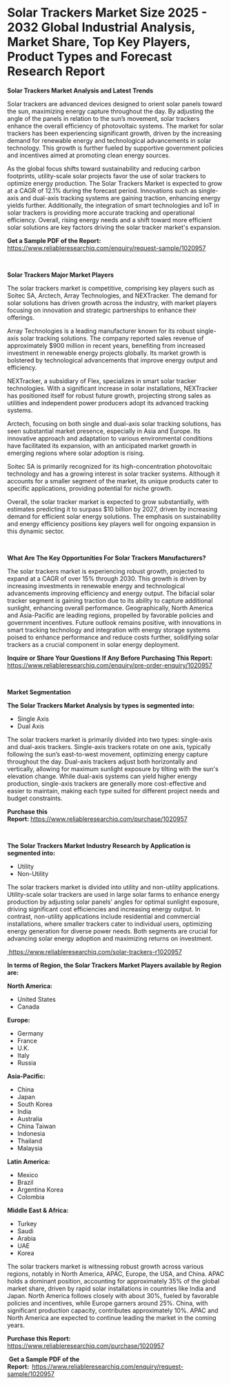 <p><h1>Solar Trackers Market Size 2025 - 2032 Global Industrial Analysis, Market Share, Top Key Players, Product Types and Forecast Research Report</h1></p><p><strong>Solar Trackers Market Analysis and Latest Trends</strong></p>
<p><p>Solar trackers are advanced devices designed to orient solar panels toward the sun, maximizing energy capture throughout the day. By adjusting the angle of the panels in relation to the sun’s movement, solar trackers enhance the overall efficiency of photovoltaic systems. The market for solar trackers has been experiencing significant growth, driven by the increasing demand for renewable energy and technological advancements in solar technology. This growth is further fueled by supportive government policies and incentives aimed at promoting clean energy sources.</p><p>As the global focus shifts toward sustainability and reducing carbon footprints, utility-scale solar projects favor the use of solar trackers to optimize energy production. The Solar Trackers Market is expected to grow at a CAGR of 12.1% during the forecast period. Innovations such as single-axis and dual-axis tracking systems are gaining traction, enhancing energy yields further. Additionally, the integration of smart technologies and IoT in solar trackers is providing more accurate tracking and operational efficiency. Overall, rising energy needs and a shift toward more efficient solar solutions are key factors driving the solar tracker market's expansion.</p></p>
<p><strong>Get a Sample PDF of the Report:&nbsp;</strong> <a href="https://www.reliableresearchiq.com/enquiry/request-sample/1020957?utm_campaign=2946&utm_medium=2&utm_source=Github&utm_content=ia&utm_term=17042025&utm_id=solar-trackers">https://www.reliableresearchiq.com/enquiry/request-sample/1020957</a></p>
<p>&nbsp;</p>
<p><strong>Solar Trackers Major Market Players</strong></p>
<p><p>The solar trackers market is competitive, comprising key players such as Soitec SA, Arctech, Array Technologies, and NEXTracker. The demand for solar solutions has driven growth across the industry, with market players focusing on innovation and strategic partnerships to enhance their offerings.</p><p>Array Technologies is a leading manufacturer known for its robust single-axis solar tracking solutions. The company reported sales revenue of approximately $900 million in recent years, benefiting from increased investment in renewable energy projects globally. Its market growth is bolstered by technological advancements that improve energy output and efficiency.</p><p>NEXTracker, a subsidiary of Flex, specializes in smart solar tracker technologies. With a significant increase in solar installations, NEXTracker has positioned itself for robust future growth, projecting strong sales as utilities and independent power producers adopt its advanced tracking systems.</p><p>Arctech, focusing on both single and dual-axis solar tracking solutions, has seen substantial market presence, especially in Asia and Europe. Its innovative approach and adaptation to various environmental conditions have facilitated its expansion, with an anticipated market growth in emerging regions where solar adoption is rising.</p><p>Soitec SA is primarily recognized for its high-concentration photovoltaic technology and has a growing interest in solar tracker systems. Although it accounts for a smaller segment of the market, its unique products cater to specific applications, providing potential for niche growth.</p><p>Overall, the solar tracker market is expected to grow substantially, with estimates predicting it to surpass $10 billion by 2027, driven by increasing demand for efficient solar energy solutions. The emphasis on sustainability and energy efficiency positions key players well for ongoing expansion in this dynamic sector.</p></p>
<p>&nbsp;</p>
<p><strong>What Are The Key Opportunities For Solar Trackers Manufacturers?</strong></p>
<p><p>The solar trackers market is experiencing robust growth, projected to expand at a CAGR of over 15% through 2030. This growth is driven by increasing investments in renewable energy and technological advancements improving efficiency and energy output. The bifacial solar tracker segment is gaining traction due to its ability to capture additional sunlight, enhancing overall performance. Geographically, North America and Asia-Pacific are leading regions, propelled by favorable policies and government incentives. Future outlook remains positive, with innovations in smart tracking technology and integration with energy storage systems poised to enhance performance and reduce costs further, solidifying solar trackers as a crucial component in solar energy deployment.</p></p>
<p><strong>Inquire or Share Your Questions If Any Before Purchasing This Report:</strong> <a href="https://www.reliableresearchiq.com/enquiry/pre-order-enquiry/1020957?utm_campaign=2946&utm_medium=2&utm_source=Github&utm_content=ia&utm_term=17042025&utm_id=solar-trackers">https://www.reliableresearchiq.com/enquiry/pre-order-enquiry/1020957</a></p>
<p>&nbsp;</p>
<p><strong>Market Segmentation</strong></p>
<p><strong>The Solar Trackers Market Analysis by types is segmented into:</strong></p>
<p><ul><li>Single Axis</li><li>Dual Axis</li></ul></p>
<p><p>The solar trackers market is primarily divided into two types: single-axis and dual-axis trackers. Single-axis trackers rotate on one axis, typically following the sun’s east-to-west movement, optimizing energy capture throughout the day. Dual-axis trackers adjust both horizontally and vertically, allowing for maximum sunlight exposure by tilting with the sun's elevation change. While dual-axis systems can yield higher energy production, single-axis trackers are generally more cost-effective and easier to maintain, making each type suited for different project needs and budget constraints.</p></p>
<p><strong>Purchase this Report:&nbsp;</strong><a href="https://www.reliableresearchiq.com/purchase/1020957?utm_campaign=2946&utm_medium=2&utm_source=Github&utm_content=ia&utm_term=17042025&utm_id=solar-trackers">https://www.reliableresearchiq.com/purchase/1020957</a></p>
<p>&nbsp;</p>
<p><strong>The Solar Trackers Market Industry Research by Application is segmented into:</strong></p>
<p><ul><li>Utility</li><li>Non-Utility</li></ul></p>
<p><p>The solar trackers market is divided into utility and non-utility applications. Utility-scale solar trackers are used in large solar farms to enhance energy production by adjusting solar panels' angles for optimal sunlight exposure, driving significant cost efficiencies and increasing energy output. In contrast, non-utility applications include residential and commercial installations, where smaller trackers cater to individual users, optimizing energy generation for diverse power needs. Both segments are crucial for advancing solar energy adoption and maximizing returns on investment.</p></p>
<p><a href="https://www.reliableresearchiq.com/solar-trackers-r1020957?utm_campaign=2946&utm_medium=2&utm_source=Github&utm_content=ia&utm_term=17042025&utm_id=solar-trackers">&nbsp;https://www.reliableresearchiq.com/solar-trackers-r1020957</a></p>
<p><strong>In terms of Region, the Solar Trackers Market Players available by Region are:</strong></p>
<p>
    <p> <strong> North America: </strong>
        <ul>
            <li>United States</li>
            <li>Canada</li>
        </ul>
        </p> 
    <p> <strong> Europe: </strong>
        <ul>
            <li>Germany</li>
            <li>France</li>
            <li>U.K.</li>
            <li>Italy</li>
            <li>Russia</li>
        </ul>
        </p> 
    <p> <strong> Asia-Pacific: </strong>
        <ul>
            <li>China</li>
            <li>Japan</li>
            <li>South Korea</li>
            <li>India</li>
            <li>Australia</li>
            <li>China Taiwan</li>
            <li>Indonesia</li>
            <li>Thailand</li>
            <li>Malaysia</li>
        </ul>
        </p> 
    <p> <strong> Latin America: </strong>
        <ul>
            <li>Mexico</li>
            <li>Brazil</li>
            <li>Argentina Korea</li>
            <li>Colombia</li>
        </ul>
        </p> 
    <p> <strong> Middle East & Africa: </strong>
        <ul>
            <li>Turkey</li>
            <li>Saudi</li>
            <li>Arabia</li>
            <li>UAE</li>
            <li>Korea</li>
        </ul>
    </p>
    </p>
<p><p>The solar trackers market is witnessing robust growth across various regions, notably in North America, APAC, Europe, the USA, and China. APAC holds a dominant position, accounting for approximately 35% of the global market share, driven by rapid solar installations in countries like India and Japan. North America follows closely with about 30%, fueled by favorable policies and incentives, while Europe garners around 25%. China, with significant production capacity, contributes approximately 10%. APAC and North America are expected to continue leading the market in the coming years.</p></p>
<p><strong>Purchase this Report: </strong><a href="https://www.reliableresearchiq.com/purchase/1020957?utm_campaign=2946&utm_medium=2&utm_source=Github&utm_content=ia&utm_term=17042025&utm_id=solar-trackers">https://www.reliableresearchiq.com/purchase/1020957</a></p>
<p>&nbsp;<strong>Get a Sample PDF of the Report:&nbsp;&nbsp;</strong><a href="https://www.reliableresearchiq.com/enquiry/request-sample/1020957?utm_campaign=2946&utm_medium=2&utm_source=Github&utm_content=ia&utm_term=17042025&utm_id=solar-trackers">https://www.reliableresearchiq.com/enquiry/request-sample/1020957</a></p>
<p><strong></strong></p>
<p><p></p><p></p><p></p></p>